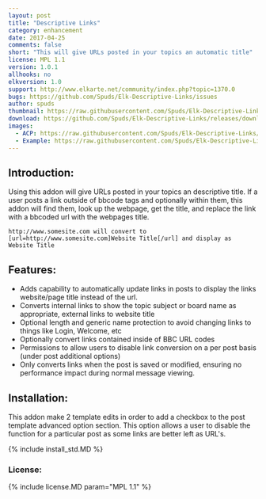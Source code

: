 ```yaml
---
layout: post
title: "Descriptive Links"
category: enhancement
date: 2017-04-25
comments: false
short: "This will give URLs posted in your topics an automatic title"
license: MPL 1.1
version: 1.0.1
allhooks: no
elkversion: 1.0
support: http://www.elkarte.net/community/index.php?topic=1370.0
bugs: https://github.com/Spuds/Elk-Descriptive-Links/issues
author: spuds
thumbnail: https://raw.githubusercontent.com/Spuds/Elk-Descriptive-Links/master/sample_images/dlinks_xmp.jpg
download: https://github.com/Spuds/Elk-Descriptive-Links/releases/download/v1.0.1/elk_descriptive.links_v101.zip
images:
  - ACP: https://raw.githubusercontent.com/Spuds/Elk-Descriptive-Links/master/sample_images/dlinks_acp.jpg
  - Example: https://raw.githubusercontent.com/Spuds/Elk-Descriptive-Links/master/sample_images/dlinks_xmp.jpg
---
```


## Introduction:
Using this addon will give URLs posted in your topics an descriptive title.  If a user posts a link outside of bbcode tags and optionally within them, this addon will find them, look up the webpage, get the title, and replace the link with a bbcoded url with the webpages title.

```http://www.somesite.com will convert to [url=http://www.somesite.com]Website Title[/url] and display as Website Title```

## Features:
-  Adds capability to automatically update links in posts to display the links website/page title instead of the url.
-  Converts internal links to show the topic subject or board name as appropriate, external links to website title
-  Optional length and generic name protection to avoid changing links to things like Login, Welcome, etc
-  Optionally convert links contained inside of BBC URL codes
-  Permissions to allow users to disable link conversion on a per post basis (under post additional options)
-  Only converts links when the post is saved or modified, ensuring no performance impact during normal message viewing.

## Installation:
This addon make 2 template edits in order to add a checkbox to the post template advanced option section.  This option allows a user to disable the function for a particular post as some links are better left as URL's.

{% include install_std.MD %}

### License:
{% include license.MD param="MPL 1.1" %}